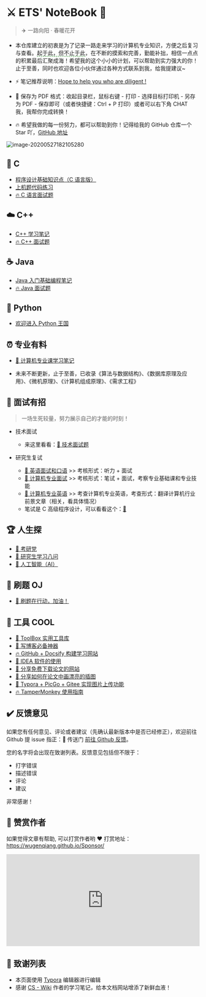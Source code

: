 # ⚔️ ETS' NoteBook 📖

> ✈️ 一路向阳 · 春暖花开

* 本仓库建立的初衷是为了记录一路走来学习的计算机专业知识，方便之后复习与查看。<span style="border-bottom:1px dashed green;">起于此，但不止于此</span>，在不断的摸索和完善，勤能补拙，相信一点点的积累最后汇聚成海！希望我的这个小小的计划，可以帮助到实力强大的你！止于至善，同时也欢迎各位小伙伴通过各种方式联系到我，给我提建议~
* ⚡ 笔记推荐说明：[Hope to help you who are diligent !](document/笔记推荐说明.md)

* 📄 保存为 PDF 格式：收起目录栏，鼠标右键 - 打印 - 选择目标打印机 - 另存为 PDF - 保存即可（或者快捷键：Ctrl + P 打印）或者可以右下角 CHAT 我，我帮你完成转换！
* 🔥 希望我做的每一份努力，都可以帮助到你！记得给我的 GitHub 仓库一个 Star 吖，[GitHub 地址](https://github.com/wugenqiang/NoteBook)



![image-20200527182105280](https://gitee.com/wugenqiang/PictureBed/raw/master/NoteBook/20200527182106.png)



## 📌 C

* [程序设计基础知识点（C 语言版）](C/C-Notes.md)       
* [上机题代码练习](C/C-Code.md)
* [🔥 C 语言面试题](interview/C语言面试题)

## ☁️ C++

* [C++ 学习笔记](C++/C++Notes.md)
* [🔥 C++ 面试题](interview/面向对象程序设计面试题?id=c（cpp）)

## ☕️ Java

* [Java 入门基础编程笔记](Java/Java-Base-Notes.md)
* [🔥 Java 面试题](interview/面向对象程序设计面试题?id=java)



## 🐍 Python

* [欢迎进入 Python 王国](Python/)

## ⏰ 专业有料

* [🌈 计算机专业课学习笔记](专业有料/README.md)

* 未来不断更新，止于至善，已收录《算法与数据结构》、《数据库原理及应用》、《微机原理》、《计算机组成原理》、《需求工程》



## 📝   面试有招

> 一场生死较量，努力展示自己的才能的时刻！

* 技术面试

  * 来这里看看：[🚀 技术面试题](interview/README.md)

* 研究生复试
  * [🌼 英语面试和口语](PostgraduateExam/english-interview-speaking.md)  >>  考核形式：听力 + 面试
  * [🔨 计算机专业面试](PostgraduateExam/计算机专业面试.md)  >>  考核形式：笔试 + 面试，考察专业基础课和专业技能
  * [👀 计算机专业英语](PostgraduateExam/计算机专业英语.md)  >>  考查计算机专业英语，考查形式：翻译计算机行业前景文章（相关，看具体情况）
  * 笔试是 C 高级程序设计，可以看看这个：[💎](C/高级程序设计复试笔试准备题.md)



## 🏆 人生探

* [🥉 考研党](考研/)
* [🥉 研究生学习八问](思录/研究生学习八问.md)
* [🤖 人工智能（AI）](人工智能/)

## 🐋	刷题 OJ

* [🍉 刷题在行动，加油！](OJ/README.md)



## 🔧     工具 COOL

* [🔨 ToolBox 实用工具库](ToolBox/Tools.md)
* [🍉 写博客必备神器](ToolBox/写博客必备神器.md)
* [🔥 GitHub + Docsify 构建学习网站](/docsify/README)
* [🔑 IDEA 软件的使用](ToolBox/IDEA使用指南.md)
* [🎉 分享免费下载论文的网站](ToolBox/ShareToFreeDownloadPapers.md)
* [🎉 分享如何在论文中画漂亮的插图](ToolBox/分享如何在论文中画插图.md)
* [🎨 Typora + PicGo + Gitee 实现图片上传功能](ToolBox/Typora-PicGo-Gitee-PictureBed-Cool.md)
* [🔥 TamperMonkey 使用指南](ToolBox/TamperMonkey使用指南.md)



## ✔️ 反馈意见

如果您有任何意见、评论或者建议（先确认最新版本中是否已经修正），欢迎前往 Github 提 issue 指正：🚀 传送门 [前往 Github 反馈](https://github.com/wugenqiang/NoteBook/issues)。

您的名字将会出现在致谢列表。反馈意见包括但不限于：

* 打字错误
* 描述错误
* 评论
* 建议

非常感谢！

## 🎅 赞赏作者

如果觉得文章有帮助, 可以打赏作者哟 ❤️ 打赏地址：https://wugenqiang.github.io/Sponsor/

<iframe src="https://wugenqiang.github.io/Sponsor/" style="overflow-x:hidden;overflow-y:hidden; border:0xp none #fff; min-height:240px; width:100%;"  frameborder="0" scrolling="no"></iframe>

## 🍋 致谢列表

* 本页面使用 [Typora](https://www.typora.io/) 编辑器进行编辑
* 感谢 [CS - Wiki](https://veal98.github.io/CS-Wiki/#/README) 作者的学习笔记，给本文档网站增添了新鲜血液！

